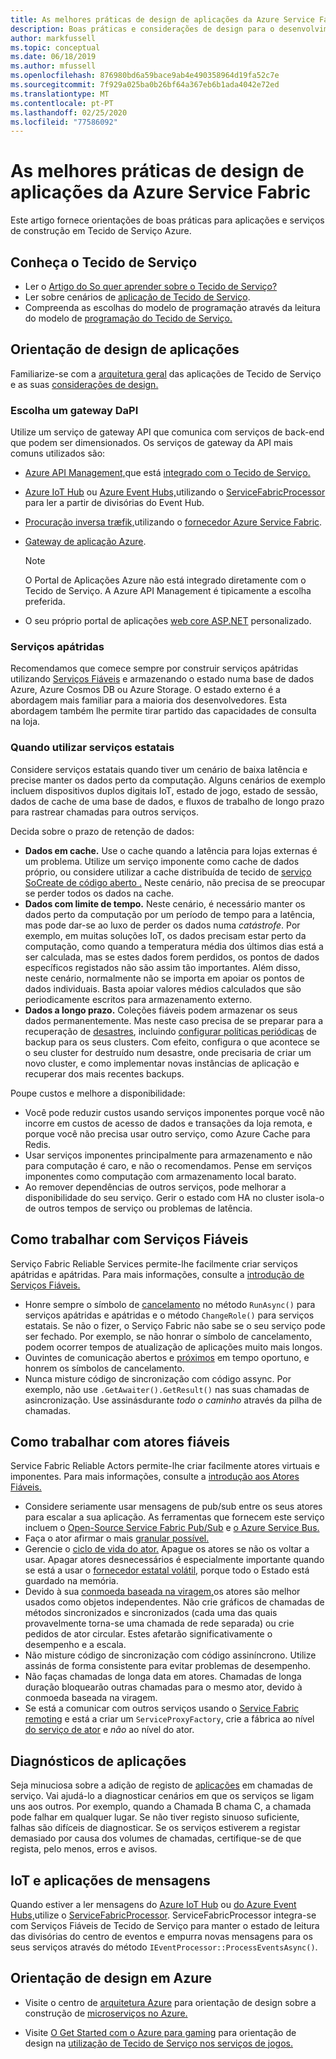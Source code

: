 ```yaml
---
title: As melhores práticas de design de aplicações da Azure Service Fabric
description: Boas práticas e considerações de design para o desenvolvimento de aplicações e serviços usando o Tecido de Serviço Azure.
author: markfussell
ms.topic: conceptual
ms.date: 06/18/2019
ms.author: mfussell
ms.openlocfilehash: 876980bd6a59bace9ab4e490358964d19fa52c7e
ms.sourcegitcommit: 7f929a025ba0b26bf64a367eb6b1ada4042e72ed
ms.translationtype: MT
ms.contentlocale: pt-PT
ms.lasthandoff: 02/25/2020
ms.locfileid: "77586092"
---
```

# <a name="azure-service-fabric-application-design-best-practices"></a>As melhores práticas de design de aplicações da Azure Service Fabric

Este artigo fornece orientações de boas práticas para aplicações e serviços de construção em Tecido de Serviço Azure.
 
## <a name="get-familiar-with-service-fabric"></a>Conheça o Tecido de Serviço
* Ler o [Artigo do So quer aprender sobre o Tecido de Serviço?](service-fabric-content-roadmap.md)
* Ler sobre cenários de [aplicação de Tecido de Serviço](service-fabric-application-scenarios.md).
* Compreenda as escolhas do modelo de programação através da leitura do modelo de [programação do Tecido de Serviço.](service-fabric-choose-framework.md)



## <a name="application-design-guidance"></a>Orientação de design de aplicações
Familiarize-se com a [arquitetura geral](https://docs.microsoft.com/azure/architecture/reference-architectures/microservices/service-fabric) das aplicações de Tecido de Serviço e as suas [considerações de design.](https://docs.microsoft.com/azure/architecture/reference-architectures/microservices/service-fabric#design-considerations)

### <a name="choose-an-api-gateway"></a>Escolha um gateway DaPI
Utilize um serviço de gateway API que comunica com serviços de back-end que podem ser dimensionados. Os serviços de gateway da API mais comuns utilizados são:

- [Azure API Management,](https://docs.microsoft.com/azure/service-fabric/service-fabric-api-management-overview)que está [integrado com o Tecido de Serviço.](https://docs.microsoft.com/azure/service-fabric/service-fabric-tutorial-deploy-api-management)
- [Azure IoT Hub](https://docs.microsoft.com/azure/iot-hub/) ou [Azure Event Hubs,](https://docs.microsoft.com/azure/event-hubs/)utilizando o [ServiceFabricProcessor](https://github.com/Azure/azure-sdk-for-net/tree/master/sdk/eventhub/Microsoft.Azure.EventHubs.ServiceFabricProcessor) para ler a partir de divisórias do Event Hub.
- [Procuração inversa træfik,](https://blogs.msdn.microsoft.com/azureservicefabric/2018/04/05/intelligent-routing-on-service-fabric-with-traefik/)utilizando o [fornecedor Azure Service Fabric](https://docs.traefik.io/v1.6/configuration/backends/servicefabric/).
- [Gateway de aplicação Azure](https://docs.microsoft.com/azure/application-gateway/).

   > [!NOTE] 
   > O Portal de Aplicações Azure não está integrado diretamente com o Tecido de Serviço. A Azure API Management é tipicamente a escolha preferida.
- O seu próprio portal de aplicações [web core ASP.NET](https://docs.microsoft.com/azure/service-fabric/service-fabric-reliable-services-communication-aspnetcore) personalizado.

### <a name="stateless-services"></a>Serviços apátridas
Recomendamos que comece sempre por construir serviços apátridas utilizando [Serviços Fiáveis](https://docs.microsoft.com/azure/service-fabric/service-fabric-reliable-services-introduction) e armazenando o estado numa base de dados Azure, Azure Cosmos DB ou Azure Storage. O estado externo é a abordagem mais familiar para a maioria dos desenvolvedores. Esta abordagem também lhe permite tirar partido das capacidades de consulta na loja.  

### <a name="when-to-use-stateful-services"></a>Quando utilizar serviços estatais
Considere serviços estatais quando tiver um cenário de baixa latência e precise manter os dados perto da computação. Alguns cenários de exemplo incluem dispositivos duplos digitais IoT, estado de jogo, estado de sessão, dados de cache de uma base de dados, e fluxos de trabalho de longo prazo para rastrear chamadas para outros serviços.

Decida sobre o prazo de retenção de dados:

- **Dados em cache.** Use o cache quando a latência para lojas externas é um problema. Utilize um serviço imponente como cache de dados próprio, ou considere utilizar a cache distribuída de tecido de [serviço SoCreate de código aberto .](https://github.com/SoCreate/service-fabric-distributed-cache) Neste cenário, não precisa de se preocupar se perder todos os dados na cache.
- **Dados com limite de tempo.** Neste cenário, é necessário manter os dados perto da computação por um período de tempo para a latência, mas pode dar-se ao luxo de perder os dados numa *catástrofe*. Por exemplo, em muitas soluções IoT, os dados precisam estar perto da computação, como quando a temperatura média dos últimos dias está a ser calculada, mas se estes dados forem perdidos, os pontos de dados específicos registados não são assim tão importantes. Além disso, neste cenário, normalmente não se importa em apoiar os pontos de dados individuais. Basta apoiar valores médios calculados que são periodicamente escritos para armazenamento externo.  
- **Dados a longo prazo.** Coleções fiáveis podem armazenar os seus dados permanentemente. Mas neste caso precisa de se preparar para a recuperação de [desastres](https://docs.microsoft.com/azure/service-fabric/service-fabric-disaster-recovery), incluindo [configurar políticas periódicas](https://docs.microsoft.com/azure/service-fabric/service-fabric-backuprestoreservice-configure-periodic-backup) de backup para os seus clusters. Com efeito, configura o que acontece se o seu cluster for destruído num desastre, onde precisaria de criar um novo cluster, e como implementar novas instâncias de aplicação e recuperar dos mais recentes backups.

Poupe custos e melhore a disponibilidade:
- Você pode reduzir custos usando serviços imponentes porque você não incorre em custos de acesso de dados e transações da loja remota, e porque você não precisa usar outro serviço, como Azure Cache para Redis.
- Usar serviços imponentes principalmente para armazenamento e não para computação é caro, e não o recomendamos. Pense em serviços imponentes como computação com armazenamento local barato.
- Ao remover dependências de outros serviços, pode melhorar a disponibilidade do seu serviço. Gerir o estado com HA no cluster isola-o de outros tempos de serviço ou problemas de latência.

## <a name="how-to-work-with-reliable-services"></a>Como trabalhar com Serviços Fiáveis
Serviço Fabric Reliable Services permite-lhe facilmente criar serviços apátridas e apátridas. Para mais informações, consulte a [introdução de Serviços Fiáveis.](https://docs.microsoft.com/azure/service-fabric/service-fabric-reliable-services-introduction)
- Honre sempre o símbolo de [cancelamento](https://docs.microsoft.com/azure/service-fabric/service-fabric-reliable-services-lifecycle#stateful-service-primary-swaps) no método `RunAsync()` para serviços apátridas e apátridas e o método `ChangeRole()` para serviços estatais. Se não o fizer, o Serviço Fabric não sabe se o seu serviço pode ser fechado. Por exemplo, se não honrar o símbolo de cancelamento, podem ocorrer tempos de atualização de aplicações muito mais longos.
-   Ouvintes de comunicação abertos e [próximos](https://docs.microsoft.com/azure/service-fabric/service-fabric-reliable-services-communication) em tempo oportuno, e honrem os símbolos de cancelamento.
-   Nunca misture código de sincronização com código assync. Por exemplo, não use `.GetAwaiter().GetResult()` nas suas chamadas de asincronização. Use assinásdurante *todo o caminho* através da pilha de chamadas.

## <a name="how-to-work-with-reliable-actors"></a>Como trabalhar com atores fiáveis
Service Fabric Reliable Actors permite-lhe criar facilmente atores virtuais e imponentes. Para mais informações, consulte a [introdução aos Atores Fiáveis.](https://docs.microsoft.com/azure/service-fabric/service-fabric-reliable-actors-introduction)

- Considere seriamente usar mensagens de pub/sub entre os seus atores para escalar a sua aplicação. As ferramentas que fornecem este serviço incluem o [Open-Source Service Fabric Pub/Sub](https://service-fabric-pub-sub.socreate.it/) e [o Azure Service Bus.](https://docs.microsoft.com/azure/service-bus/)
- Faça o ator afirmar o mais [granular possível.](https://docs.microsoft.com/azure/service-fabric/service-fabric-reliable-actors-state-management#best-practices)
- Gerencie o [ciclo de vida do ator.](https://docs.microsoft.com/azure/service-fabric/service-fabric-reliable-actors-state-management#best-practices) Apague os atores se não os voltar a usar. Apagar atores desnecessários é especialmente importante quando se está a usar o [fornecedor estatal volátil](https://docs.microsoft.com/azure/service-fabric/service-fabric-reliable-actors-state-management#state-persistence-and-replication), porque todo o Estado está guardado na memória.
- Devido à sua [conmoeda baseada na viragem,](https://docs.microsoft.com/azure/service-fabric/service-fabric-reliable-actors-introduction#concurrency)os atores são melhor usados como objetos independentes. Não crie gráficos de chamadas de métodos sincronizados e sincronizados (cada uma das quais provavelmente torna-se uma chamada de rede separada) ou crie pedidos de ator circular. Estes afetarão significativamente o desempenho e a escala.
- Não misture código de sincronização com código assiníncrono. Utilize assinás de forma consistente para evitar problemas de desempenho.
- Não faças chamadas de longa data em atores. Chamadas de longa duração bloquearão outras chamadas para o mesmo ator, devido à conmoeda baseada na viragem.
- Se está a comunicar com outros serviços usando o [Service Fabric remoting](https://docs.microsoft.com/azure/service-fabric/service-fabric-reliable-services-communication-remoting) e está a criar um `ServiceProxyFactory`, crie a fábrica ao nível [do serviço de ator](https://docs.microsoft.com/azure/service-fabric/service-fabric-reliable-actors-using) e *não* ao nível do ator.


## <a name="application-diagnostics"></a>Diagnósticos de aplicações
Seja minuciosa sobre a adição de registo de [aplicações](https://docs.microsoft.com/azure/service-fabric/service-fabric-diagnostics-event-generation-app) em chamadas de serviço. Vai ajudá-lo a diagnosticar cenários em que os serviços se ligam uns aos outros. Por exemplo, quando a Chamada B chama C, a chamada pode falhar em qualquer lugar. Se não tiver registo sinuoso suficiente, falhas são difíceis de diagnosticar. Se os serviços estiverem a registar demasiado por causa dos volumes de chamadas, certifique-se de que regista, pelo menos, erros e avisos.

## <a name="iot-and-messaging-applications"></a>IoT e aplicações de mensagens
Quando estiver a ler mensagens do [Azure IoT Hub](https://docs.microsoft.com/azure/iot-hub/) ou [do Azure Event Hubs,](https://docs.microsoft.com/azure/event-hubs/)utilize o [ServiceFabricProcessor](https://github.com/Azure/azure-event-hubs/tree/master/samples/DotNet/ServiceFabricProcessor). ServiceFabricProcessor integra-se com Serviços Fiáveis de Tecido de Serviço para manter o estado de leitura das divisórias do centro de eventos e empurra novas mensagens para os seus serviços através do método `IEventProcessor::ProcessEventsAsync()`.


## <a name="design-guidance-on-azure"></a>Orientação de design em Azure
* Visite o centro de [arquitetura Azure](https://docs.microsoft.com/azure/architecture/microservices/) para orientação de design sobre a construção de [microserviços no Azure.](https://docs.microsoft.com/azure/architecture/microservices/)

* Visite [O Get Started com o Azure para gaming](https://docs.microsoft.com/gaming/azure/) para orientação de design na [utilização de Tecido de Serviço nos serviços de jogos.](https://docs.microsoft.com/gaming/azure/reference-architectures/multiplayer-synchronous-sf)
